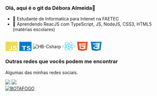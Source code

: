 ### Olá, aqui é o git da Débora Almeida👋

- 🔭 Estudante de Informatica para Intenet na FAETEC 
- 🌱 Aprendendo ReacJS com TypeScript, JS, NodeJS, CSS3, HTML5 (matérias escolares)

<div style="display: inline_block"><br>
  <img align="center" alt="HB-Js" height="30" width="40" src="https://raw.githubusercontent.com/devicons/devicon/master/icons/javascript/javascript-plain.svg">
  <img align="center" alt="HB-Ts" height="30" width="40" src="https://raw.githubusercontent.com/devicons/devicon/master/icons/typescript/typescript-plain.svg">
  <img align="center" alt="HB-Csharp" height="30" width="40" src="https://cdn.jsdelivr.net/gh/devicons/devicon/icons/nodejs/nodejs-original.svg">
  <img align="center" alt="HB-React" height="30" width="40" src="https://raw.githubusercontent.com/devicons/devicon/master/icons/react/react-original.svg">
  <img align="center" alt="HB-HTML" height="30" width="40" src="https://raw.githubusercontent.com/devicons/devicon/master/icons/html5/html5-original.svg">
  <img align="center" alt="HB-CSS" height="30" width="40" src="https://raw.githubusercontent.com/devicons/devicon/master/icons/css3/css3-original.svg">
</div>

### Outras redes que vocês podem me encontrar

<P>Algumas das minhas redes sociais.
<div> 
  <a href="https://www.instagram.com/debora_7almeida/?next=%2F=="><img src="https://img.shields.io/badge/-Instagram-%23333?style=for-the-badge&logo=instagram&logoColor=red" target="_blank"></a>
  <a href = "deboralmeidavieira@gmail.com"><img src="https://img.shields.io/badge/-Gmail-%23333?style=for-the-badge&logo=gmail&logoColor=white" target="_blank"></a>
</div>
<a href="https://www.botafogo.com.br/" target="_blank"><img align="center" alt="BOTAFOGO" height="48" width="48" img src="https://imagepng.org/wp-content/uploads/2018/02/escudo-do-botafogo.png"/></a>
